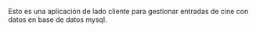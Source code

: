 Esto es una aplicación de lado cliente para gestionar entradas de cine con datos en base de datos mysql.
